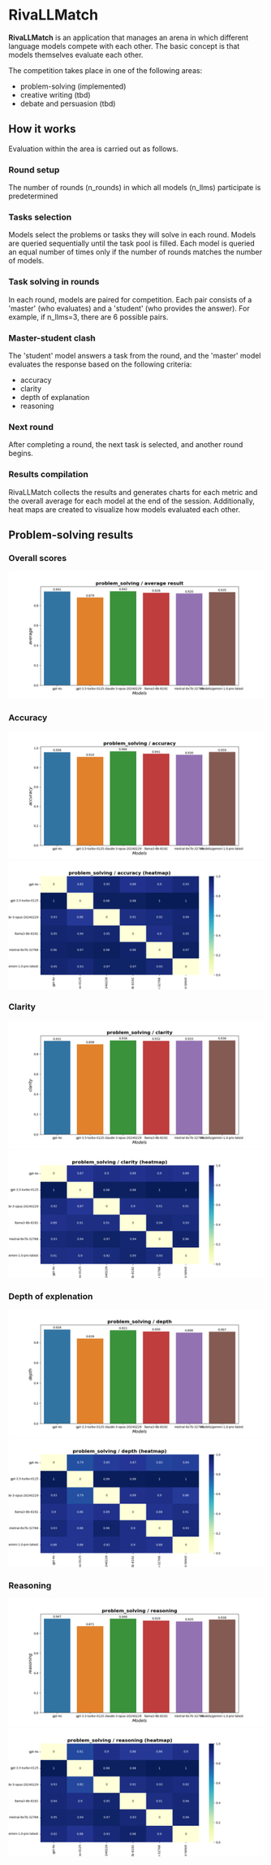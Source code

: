 # RivaLLMatch

**RivaLLMatch** is an application that manages an arena in which different language models compete with each other. The basic concept is that models themselves evaluate each other.

The competition takes place in one of the following areas:

* problem-solving (implemented)
* creative writing (tbd)
* debate and persuasion (tbd)

## How it works

Evaluation within the area is carried out as follows.

### Round setup 

The number of rounds (n_rounds) in which all models (n_llms) participate is predetermined

### Tasks selection

Models select the problems or tasks they will solve in each round. Models are queried sequentially until the task pool is filled. Each model is queried an equal number of times only if the number of rounds matches the number of models.

### Task solving in rounds

In each round, models are paired for competition. Each pair consists of a 'master' (who evaluates) and a 'student' (who provides the answer). For example, if n_llms=3, there are 6 possible pairs.

### Master-student clash
The 'student' model answers a task from the round, and the 'master' model evaluates the response based on the following criteria:
* accuracy
* clarity
* depth of explanation
* reasoning

### Next round

After completing a round, the next task is selected, and another round begins.

### Results compilation

RivaLLMatch collects the results and generates charts for each metric and the overall average for each model at the end of the session. Additionally, heat maps are created to visualize how models evaluated each other.

## Problem-solving results

### Overall scores
![](./results/problem_solving_average.png)

### Accuracy
![](./results/problem_solving_accuracy.png)
![](./results/problem_solving_accuracy_heatmap.png)

### Clarity
![](./results/problem_solving_clarity.png)
![](./results/problem_solving_clarity_heatmap.png)

### Depth of explenation
![](./results/problem_solving_depth.png)
![](./results/problem_solving_depth_heatmap.png)

### Reasoning
![](./results/problem_solving_reasoning.png)
![](./results/problem_solving_reasoning_heatmap.png)


